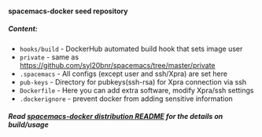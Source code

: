 #### spacemacs-docker seed repository

##### Content:
  - `hooks/build` - DockerHub automated build hook that sets image user
  - `private` - same as https://github.com/syl20bnr/spacemacs/tree/master/private
  - `.spacemacs` - All configs (except user and ssh/Xpra) are set here
  - `pub-keys` - Directory for pubkeys(ssh-rsa) for Xpra connection via ssh
  - `Dockerfile` - Here you can add extra software, modify Xpra/ssh settings
  - `.dockerignore` - prevent docker from adding sensitive information


##### Read [spacemacs-docker distribution README](https://github.com/syl20bnr/spacemacs/blob/develop/layers/%2Bdistributions/spacemacs-docker/README.org) for the details on build/usage
